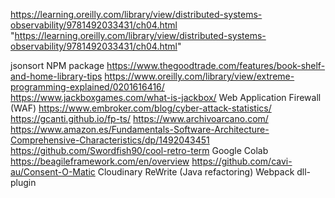 https://learning.oreilly.com/library/view/distributed-systems-observability/9781492033431/ch04.html "https://learning.oreilly.com/library/view/distributed-systems-observability/9781492033431/ch04.html"

jsonsort NPM package
https://www.thegoodtrade.com/features/book-shelf-and-home-library-tips
https://www.oreilly.com/library/view/extreme-programming-explained/0201616416/
https://www.jackboxgames.com/what-is-jackbox/
Web Application Firewall (WAF)
https://www.embroker.com/blog/cyber-attack-statistics/
https://gcanti.github.io/fp-ts/
https://www.archivoarcano.com/
https://www.amazon.es/Fundamentals-Software-Architecture-Comprehensive-Characteristics/dp/1492043451
https://github.com/Swordfish90/cool-retro-term
Google Colab
https://beagileframework.com/en/overview
https://github.com/cavi-au/Consent-O-Matic
Cloudinary
ReWrite (Java refactoring)
Webpack dll-plugin
